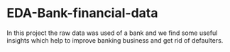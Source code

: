 # EDA-Bank-financial-data
In this project the raw data was used of a bank and we find some useful insights which help to improve banking business  and get rid of defaulters.
